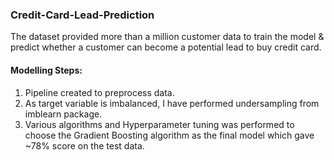 ### Credit-Card-Lead-Prediction

The dataset provided more than a million customer data to train the model & predict whether a customer can become a potential lead to buy credit card.

#### Modelling Steps:
1. Pipeline created to preprocess data.
2. As target variable is imbalanced, I have performed undersampling from imblearn package.
3. Various algorithms and Hyperparameter tuning was performed to choose the Gradient Boosting algorithm as the final model which gave ~78% score on the test data.
